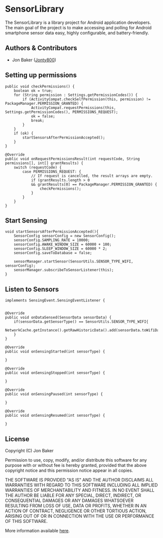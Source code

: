 # SensorLibrary

The SensorLibrary is a library project for Android application developers. The main goal of the project is to make accessing and polling for Android smartphone sensor data easy, highly configurable, and battery-friendly.

## Authors & Contributors
* Jon Baker ([Jonty800](https://github.com/Jonty800))


## Setting up permissions

	public void checkPermissions() {
		boolean ok = true;
		for (String permission : Settings.getPermissionCodes()) {
			if (ActivityCompat.checkSelfPermission(this, permission) != PackageManager.PERMISSION_GRANTED) {
				ActivityCompat.requestPermissions(this, Settings.getPermissionCodes(), PERMISSIONS_REQUEST);
				ok = false;
				break;
			}
		}
		if (ok) {
			startSensorsAfterPermissionAccepted();
		}
	}

	@Override
	public void onRequestPermissionsResult(int requestCode, String permissions[], int[] grantResults) {
		switch (requestCode) {
			case PERMISSIONS_REQUEST: {
				// If request is cancelled, the result arrays are empty.
				if (grantResults.length > 0
				&& grantResults[0] == PackageManager.PERMISSION_GRANTED) {
					checkPermissions();
				}
			}
		}
	}
	  
## Start Sensing

	void startSensorsAfterPermissionAccepted(){
		SensorConfig sensorConfig = new SensorConfig();
		sensorConfig.SAMPLING_RATE = 10000;
		sensorConfig.AWAKE_WINDOW_SIZE = 60000 + 100;
		sensorConfig.SLEEP_WINDOW_SIZE = 60000 * 2;
		sensorConfig.saveToDatabase = false;
		
		sensorManager.startSensor(SensorUtils.SENSOR_TYPE_WIFI, sensorConfig);
		sensorManager.subscribeToSensorListener(this);
	}
	
## Listen to Sensors

	implements SensingEvent.SensingEventListener {
	

    @Override
	public void onDataSensed(SensorData sensorData) {
		if(sensorData.getSensorType() == SensorUtils.SENSOR_TYPE_WIFI{
			NetworkCache.getInstance().getRawHistoricData().add(sensorData.toWifiData());
		}
	}

    @Override
    public void onSensingStarted(int sensorType) {

    }

    @Override
    public void onSensingStopped(int sensorType) {

    }

    @Override
    public void onSensingPaused(int sensorType) {

    }

    @Override
    public void onSensingResumed(int sensorType) {

    }

## License
Copyright (C) Jon Baker

Permission to use, copy, modify, and/or distribute this software for any
purpose with or without fee is hereby granted, provided that the above
copyright notice and this permission notice appear in all copies.

THE SOFTWARE IS PROVIDED "AS IS" AND THE AUTHOR DISCLAIMS ALL WARRANTIES
WITH REGARD TO THIS SOFTWARE INCLUDING ALL IMPLIED WARRANTIES OF
MERCHANTABILITY AND FITNESS. IN NO EVENT SHALL THE AUTHOR BE LIABLE FOR ANY
SPECIAL, DIRECT, INDIRECT, OR CONSEQUENTIAL DAMAGES OR ANY DAMAGES
WHATSOEVER RESULTING FROM LOSS OF USE, DATA OR PROFITS, WHETHER IN AN
ACTION OF CONTRACT, NEGLIGENCE OR OTHER TORTIOUS ACTION, ARISING OUT OF OR
IN CONNECTION WITH THE USE OR PERFORMANCE OF THIS SOFTWARE.

More information available [here](http://en.wikipedia.org/wiki/BSD_licenses).
